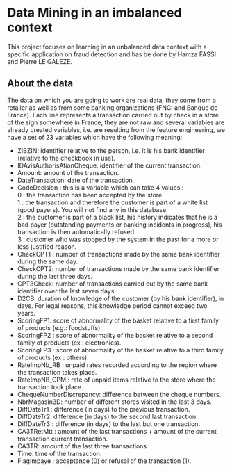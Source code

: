 # Data Mining in an imbalanced context
This project focuses on learning in an unbalanced data context with a specific application on fraud detection and has be done by Hamza FASSI and Pierre LE GALEZE.

## About the data

The data on which you are going to work are real data, they come from a retailer as well as from some banking organizations (FNCI and Banque de France). Each line represents a transaction carried out by check in a store of the sign somewhere in France, they are not raw and several variables are already created variables, i.e. are resulting from the feature engineering, we have a set of 23 variables which have the following meaning:  

- ZIBZIN: identifier relative to the person, i.e. it is his bank identifier (relative to the checkbook in use). 
- IDAvisAuthorisAtionCheque: identifier of the current transaction. 
- Amount: amount of the transaction. 
- DateTransaction: date of the transaction. 
- CodeDecision : this is a variable which can take 4 values :  
    0 : the transaction has been accepted by the store.  
    1 : the transaction and therefore the customer is part of a white list (good payers). You will not find any in this database.  
    2 : the customer is part of a black list, his history indicates that he is a bad payer (outstanding payments or banking incidents in progress), his transaction is then automatically refused.  
    3 : customer who was stopped by the system in the past for a more or less justified reason.  
- CheckCPT1 : number of transactions made by the same bank identifier during the same day. 
- CheckCPT2: number of transactions made by the same bank identifier during the last three days. 
- CPT3Check: number of transactions carried out by the same bank identifier over the last seven days. 
- D2CB: duration of knowledge of the customer (by his bank identifier), in days. For legal reasons, this knowledge period cannot exceed two years. 
- ScoringFP1: score of abnormality of the basket relative to a first family of products (e.g.: foodstuffs). 
- ScoringFP2 : score of abnormality of the basket relative to a second family of products (ex : electronics). 
- ScoringFP3 : score of abnormality of the basket relative to a third family of products (ex : others). 
- RateImpNb_RB : unpaid rates recorded according to the region where the transaction takes place. 
- RateImpNB_CPM : rate of unpaid items relative to the store where the transaction took place. 
- ChequeNumberDiscrepancy: difference between the cheque numbers. 
- NbrMagasin3D: number of different stores visited in the last 3 days. 
- DiffDateTr1 : difference (in days) to the previous transaction. 
- DiffDateTr2: difference (in days) to the second last transaction. 
- DiffDateTr3 : difference (in days) to the last but one transaction. 
- CA3TRetMtt : amount of the last transactions + amount of the current transaction
current transaction. 
- CA3TR: amount of the last three transactions. 
- Time: time of the transaction. 
- FlagImpaye : acceptance (0) or refusal of the transaction (1). 

